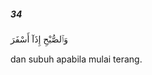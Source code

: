 ##### 34

<span class="ayah">وَٱلصُّبْحِ إِذَآ أَسْفَرَ</span>

<span class="ayah_translation">dan subuh apabila mulai terang.</span>
